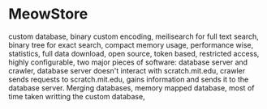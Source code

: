 # MeowStore

custom database, binary custom encoding, meilisearch for full text search, binary tree for exact search, compact memory usage, performance wise, statistics, full data download, open source, token based, restricted access, highly configurable, two major pieces of software: database server and crawler, database server doesn't interact with scratch.mit.edu, crawler sends requests to scratch.mit.edu, gains information and sends it to the database server. Merging databases, memory mapped database, most of time taken writting the custom database, 